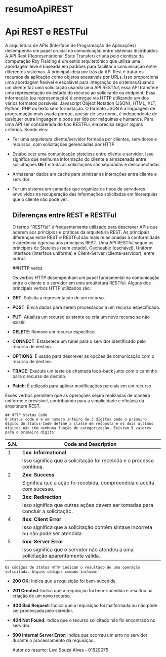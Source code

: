 # resumoApiREST
 # Api REST e RESTFul

   A arquitetura de APIs (Interface de Programação de Aplicações) desempenha um papel crucial na comunicação entre sistemas distribuídos. A API Rest (Representational State Transfer) criada pelo cientista da computação Roy Fielding é um estilo arquitetônico que utiliza uma abordagem leve e baseada em padrões para facilitar a comunicação entre diferentes sistemas. A principal ideia por trás da API Rest é tratar os recursos da aplicação como objetos acessíveis por URLs. Isso proporciona uma abordagem flexível e escalável para integração de sistemas.Quando um cliente faz uma solicitação usando uma API RESTful, essa API transfere uma representação do estado do recurso ao solicitante ou endpoint. Essa informação (ou representação) é entregue via HTTP utilizando um dos vários formatos possíveis: Javascript Object Notation (JSON), HTML, XLT, Python, PHP ou texto sem formatação. O formato JSON é a linguagem de programação mais usada porque, apesar de seu nome, é independente de qualquer outra linguagem e pode ser lido por máquinas e humanos. 
Para uma API ser considerada do tipo RESTFul, ela precisa seguir alguns critérios. Sendo eles:

+ Ter uma arquitetura cliente/servidor formada por clientes, servidores e recursos, com solicitações gerenciadas por HTTP.
+ Estabelecer uma comunicação stateless entre cliente e servidor. Isso significa que nenhuma informação do cliente é armazenada entre solicitações **GET** e toda as solicitações são separadas e desconectadas.
+  Armazenar dados em cache para otimizar as interações entre cliente e servidor.
+  Ter um sistema em camadas que organiza os tipos de servidores envolvidos na recuperação das informações solicitadas em hierarquias que o cliente não pode ver.

    ## Diferenças entre REST e RESTFul

    O termo "RESTful" é frequentemente utilizado para descrever APIs que aderem aos princípios e práticas da arquitetura REST. As principais diferenças entre REST e RESTFul são mais relacionadas à conformidade e aderência rigorosa aos princípios REST. Uma API RESTful segue os princípios de Stateless (sem estado), Cacheable (cachável), Uniform Interface (interface uniforme) e Client-Server (cliente-servidor), entre outros.

     ##HTTP verbs

     Os verbos HTTP desempenham um papel fundamental na comunicação entre o cliente e o servidor em uma arquitetura RESTful. Alguns dos principais verbos HTTP utilizados são:

+ **GET**: Solicita a representação de um recurso.
+ **POST**: Envia dados para serem processados a um recurso especificado.
+ **PUT**: Atualiza um recurso existente ou cria um novo recurso se não existir.
+ **DELETE**: Remove um recurso específico.
+ **CONNECT**: Estabelece um túnel para o servidor identificado pelo recurso de destino.
+ **OPTIONS**: É usado para descrever as opções de comunicação com o recurso de destino.
+ **TRACE**: Executa um teste de chamada loop-back junto com o caminho para o recurso de destino.
+ **Patch**: É utilizado para aplicar modificações parciais em um recurso.

Esses verbos permitem que as operações sejam realizadas de maneira uniforme e previsível, contribuindo para a simplicidade e eficácia da arquitetura REST.

    ## HTTP Status Code
    O Status code é é um número inteiro de 3 dígitos onde o primeiro dígito do Status-Code define a classe de resposta e os dois últimos dígitos não têm nenhuma função de categorização. Existem 5 valores para o primeiro dígito:
| S.N. | Code and Description                                     |
|------|----------------------------------------------------------|
| 1    | **1xx: Informational**                                   |
|      |Isso significa que a solicitação foi recebida e o processo continua. |
| 2    | **2xx: Success**                                         |
|      | Significa que a ação foi recebida, compreendida e aceita com sucesso.|
| 3    | **3xx: Redirection**                                     |
|      | Isso significa que outras ações devem ser tomadas para concluir a solicitação.|
| 4    | **4xx: Client Error**                                    |
|      | Isso significa que a solicitação contém sintaxe incorreta ou não pode ser atendida. |
| 5    | **5xx: Server Error**                                    |
|      | Isso significa que o servidor não atendeu a uma solicitação aparentemente válida. |

    Os códigos de status HTTP indicam o resultado de uma operação solicitada. Alguns códigos comuns incluem:

+ **200 OK**: Indica que a requisição foi bem-sucedida.
+ **201 Created**: Indica que a requisição foi bem-sucedida e resultou na criação de um novo recurso.
+ **400 Bad Request**: Indica que a requisição foi malformada ou não pôde ser processada pelo servidor.
+ **404 Not Found**: Indica que o recurso solicitado não foi encontrado no servidor.
+ **500 Internal Server Error**: Indica que ocorreu um erro no servidor durante o processamento da requisição.
 
    Autor do resumo: Levi Souza Alves - 01529075
